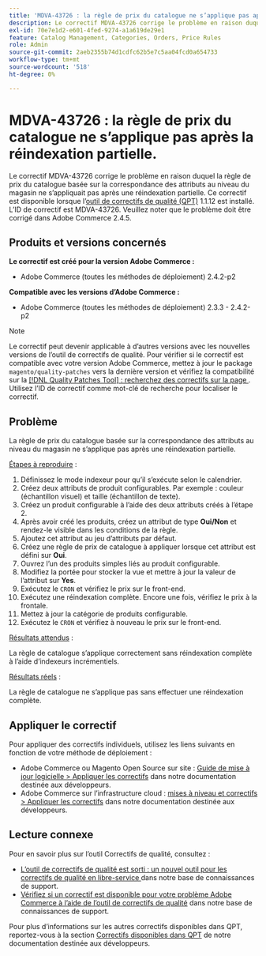 ```yaml
---
title: 'MDVA-43726 : la règle de prix du catalogue ne s’applique pas après la réindexation partielle'
description: Le correctif MDVA-43726 corrige le problème en raison duquel la règle de prix du catalogue basée sur la correspondance des attributs au niveau du magasin ne s’appliquait pas après une réindexation partielle. Ce correctif est disponible lorsque l’[outil de correctifs de qualité (QPT)](/help/announcements/adobe-commerce-announcements/magento-quality-patches-released-new-tool-to-self-serve-quality-patches.md) 1.1.12 est installé. L’ID de correctif est MDVA-43726. Veuillez noter que le problème doit être corrigé dans Adobe Commerce 2.4.5.
exl-id: 70e7e1d2-e601-4fed-9274-a1a619de29e1
feature: Catalog Management, Categories, Orders, Price Rules
role: Admin
source-git-commit: 2aeb2355b74d1cdfc62b5e7c5aa04fcd0a654733
workflow-type: tm+mt
source-wordcount: '518'
ht-degree: 0%

---
```


# MDVA-43726 : la règle de prix du catalogue ne s’applique pas après la réindexation partielle.

Le correctif MDVA-43726 corrige le problème en raison duquel la règle de prix du catalogue basée sur la correspondance des attributs au niveau du magasin ne s’appliquait pas après une réindexation partielle. Ce correctif est disponible lorsque l’[outil de correctifs de qualité (QPT)](/help/announcements/adobe-commerce-announcements/magento-quality-patches-released-new-tool-to-self-serve-quality-patches.md) 1.1.12 est installé. L’ID de correctif est MDVA-43726. Veuillez noter que le problème doit être corrigé dans Adobe Commerce 2.4.5.

## Produits et versions concernés

**Le correctif est créé pour la version Adobe Commerce :**

* Adobe Commerce (toutes les méthodes de déploiement) 2.4.2-p2

**Compatible avec les versions d’Adobe Commerce :**

* Adobe Commerce (toutes les méthodes de déploiement) 2.3.3 - 2.4.2-p2

>[!NOTE]
>
>Le correctif peut devenir applicable à d’autres versions avec les nouvelles versions de l’outil de correctifs de qualité. Pour vérifier si le correctif est compatible avec votre version Adobe Commerce, mettez à jour le package `magento/quality-patches` vers la dernière version et vérifiez la compatibilité sur la [[!DNL Quality Patches Tool] : recherchez des correctifs sur la page ](https://experienceleague.adobe.com/tools/commerce-quality-patches/index.html). Utilisez l’ID de correctif comme mot-clé de recherche pour localiser le correctif.

## Problème

La règle de prix du catalogue basée sur la correspondance des attributs au niveau du magasin ne s’applique pas après une réindexation partielle.

<u>Étapes à reproduire</u> :

1. Définissez le mode indexeur pour qu’il s’exécute selon le calendrier.
1. Créez deux attributs de produit configurables. Par exemple : couleur (échantillon visuel) et taille (échantillon de texte).
1. Créez un produit configurable à l’aide des deux attributs créés à l’étape 2.
1. Après avoir créé les produits, créez un attribut de type **Oui/Non** et rendez-le visible dans les conditions de la règle.
1. Ajoutez cet attribut au jeu d’attributs par défaut.
1. Créez une règle de prix de catalogue à appliquer lorsque cet attribut est défini sur **Oui**.
1. Ouvrez l’un des produits simples liés au produit configurable.
1. Modifiez la portée pour stocker la vue et mettre à jour la valeur de l’attribut sur **Yes**.
1. Exécutez le `CRON` et vérifiez le prix sur le front-end.
1. Exécutez une réindexation complète. Encore une fois, vérifiez le prix à la frontale.
1. Mettez à jour la catégorie de produits configurable.
1. Exécutez le `CRON` et vérifiez à nouveau le prix sur le front-end.

<u>Résultats attendus</u> :

La règle de catalogue s’applique correctement sans réindexation complète à l’aide d’indexeurs incrémentiels.

<u>Résultats réels</u> :

La règle de catalogue ne s’applique pas sans effectuer une réindexation complète.

## Appliquer le correctif

Pour appliquer des correctifs individuels, utilisez les liens suivants en fonction de votre méthode de déploiement :

* Adobe Commerce ou Magento Open Source sur site : [Guide de mise à jour logicielle > Appliquer les correctifs](https://experienceleague.adobe.com/en/docs/commerce-operations/tools/quality-patches-tool/usage) dans notre documentation destinée aux développeurs.
* Adobe Commerce sur l’infrastructure cloud : [mises à niveau et correctifs > Appliquer les correctifs](https://experienceleague.adobe.com/en/docs/commerce-cloud-service/user-guide/develop/upgrade/apply-patches) dans notre documentation destinée aux développeurs.

## Lecture connexe

Pour en savoir plus sur l’outil Correctifs de qualité, consultez :

* [ L’outil de correctifs de qualité est sorti : un nouvel outil pour les correctifs de qualité en libre-service ](/help/announcements/adobe-commerce-announcements/magento-quality-patches-released-new-tool-to-self-serve-quality-patches.md) dans notre base de connaissances de support.
* [Vérifiez si un correctif est disponible pour votre problème Adobe Commerce à l’aide de l’outil de correctifs de qualité](/help/support-tools/patches-available-in-qpt-tool/check-patch-for-magento-issue-with-magento-quality-patches.md) dans notre base de connaissances de support.

Pour plus d’informations sur les autres correctifs disponibles dans QPT, reportez-vous à la section [Correctifs disponibles dans QPT](https://experienceleague.adobe.com/tools/commerce-quality-patches/index.html) de notre documentation destinée aux développeurs.
